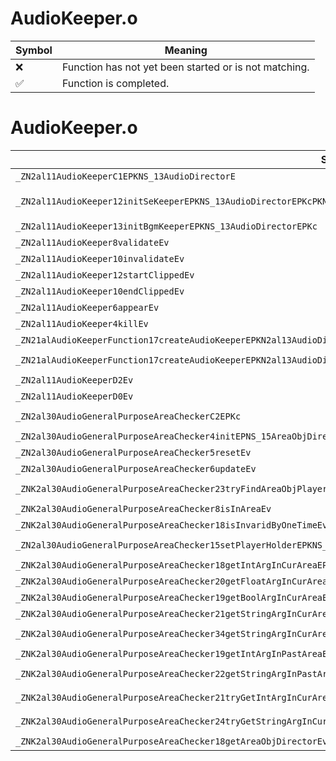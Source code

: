 # AudioKeeper.o
| Symbol | Meaning 
| ------------- | ------------- 
| :x: | Function has not yet been started or is not matching. 
| :white_check_mark: | Function is completed. 


# AudioKeeper.o
| Symbol (Mangled) | Symbol (Demangled) | Decompiled? |
| ------------- |  ------------- | ------------- |
| `_ZN2al11AudioKeeperC1EPKNS_13AudioDirectorE` | `al::AudioKeeper::AudioKeeper(al::AudioDirector const*)` | :white_check_mark: |
| `_ZN2al11AudioKeeper12initSeKeeperEPKNS_13AudioDirectorEPKcPKN4sead7Vector3IfEEPKNS6_8Matrix34IfEEPKNS_11ModelKeeperEPNS_14CameraDirectorE` | `al::AudioKeeper::initSeKeeper(al::AudioDirector const*,char const*,sead::Vector3<float> const*,sead::Matrix34<float> const*,al::ModelKeeper const*,al::CameraDirector *)` | :white_check_mark: |
| `_ZN2al11AudioKeeper13initBgmKeeperEPKNS_13AudioDirectorEPKc` | `al::AudioKeeper::initBgmKeeper(al::AudioDirector const*,char const*)` | :white_check_mark: |
| `_ZN2al11AudioKeeper8validateEv` | `al::AudioKeeper::validate(void)` | :white_check_mark: |
| `_ZN2al11AudioKeeper10invalidateEv` | `al::AudioKeeper::invalidate(void)` | :white_check_mark: |
| `_ZN2al11AudioKeeper12startClippedEv` | `al::AudioKeeper::startClipped(void)` | :white_check_mark: |
| `_ZN2al11AudioKeeper10endClippedEv` | `al::AudioKeeper::endClipped(void)` | :white_check_mark: |
| `_ZN2al11AudioKeeper6appearEv` | `al::AudioKeeper::appear(void)` | :white_check_mark: |
| `_ZN2al11AudioKeeper4killEv` | `al::AudioKeeper::kill(void)` | :white_check_mark: |
| `_ZN21alAudioKeeperFunction17createAudioKeeperEPKN2al13AudioDirectorE` | `alAudioKeeperFunction::createAudioKeeper(al::AudioDirector const*)` | :white_check_mark: |
| `_ZN21alAudioKeeperFunction17createAudioKeeperEPKN2al13AudioDirectorEPKcS5_` | `alAudioKeeperFunction::createAudioKeeper(al::AudioDirector const*,char const*,char const*)` | :white_check_mark: |
| `_ZN2al11AudioKeeperD2Ev` | `al::AudioKeeper::~AudioKeeper()` | :white_check_mark: |
| `_ZN2al11AudioKeeperD0Ev` | `al::AudioKeeper::~AudioKeeper()` | :white_check_mark: |
| `_ZN2al30AudioGeneralPurposeAreaCheckerC2EPKc` | `al::AudioGeneralPurposeAreaChecker::AudioGeneralPurposeAreaChecker(char const*)` | :white_check_mark: |
| `_ZN2al30AudioGeneralPurposeAreaChecker4initEPNS_15AreaObjDirectorE` | `al::AudioGeneralPurposeAreaChecker::init(al::AreaObjDirector *)` | :white_check_mark: |
| `_ZN2al30AudioGeneralPurposeAreaChecker5resetEv` | `al::AudioGeneralPurposeAreaChecker::reset(void)` | :white_check_mark: |
| `_ZN2al30AudioGeneralPurposeAreaChecker6updateEv` | `al::AudioGeneralPurposeAreaChecker::update(void)` | :white_check_mark: |
| `_ZNK2al30AudioGeneralPurposeAreaChecker23tryFindAreaObjPlayerOneEPPNS_7AreaObjE` | `al::AudioGeneralPurposeAreaChecker::tryFindAreaObjPlayerOne(al::AreaObj **)const` | :white_check_mark: |
| `_ZNK2al30AudioGeneralPurposeAreaChecker8isInAreaEv` | `al::AudioGeneralPurposeAreaChecker::isInArea(void)const` | :white_check_mark: |
| `_ZNK2al30AudioGeneralPurposeAreaChecker18isInvaridByOneTimeEv` | `al::AudioGeneralPurposeAreaChecker::isInvaridByOneTime(void)const` | :white_check_mark: |
| `_ZN2al30AudioGeneralPurposeAreaChecker15setPlayerHolderEPKNS_12PlayerHolderE` | `al::AudioGeneralPurposeAreaChecker::setPlayerHolder(al::PlayerHolder const*)` | :white_check_mark: |
| `_ZNK2al30AudioGeneralPurposeAreaChecker18getIntArgInCurAreaEPKc` | `al::AudioGeneralPurposeAreaChecker::getIntArgInCurArea(char const*)const` | :white_check_mark: |
| `_ZNK2al30AudioGeneralPurposeAreaChecker20getFloatArgInCurAreaEPKc` | `al::AudioGeneralPurposeAreaChecker::getFloatArgInCurArea(char const*)const` | :white_check_mark: |
| `_ZNK2al30AudioGeneralPurposeAreaChecker19getBoolArgInCurAreaEPKc` | `al::AudioGeneralPurposeAreaChecker::getBoolArgInCurArea(char const*)const` | :white_check_mark: |
| `_ZNK2al30AudioGeneralPurposeAreaChecker21getStringArgInCurAreaEPKc` | `al::AudioGeneralPurposeAreaChecker::getStringArgInCurArea(char const*)const` | :white_check_mark: |
| `_ZNK2al30AudioGeneralPurposeAreaChecker34getStringArgInCurAreaWithAreaCheckEPKc` | `al::AudioGeneralPurposeAreaChecker::getStringArgInCurAreaWithAreaCheck(char const*)const` | :white_check_mark: |
| `_ZNK2al30AudioGeneralPurposeAreaChecker19getIntArgInPastAreaEPKc` | `al::AudioGeneralPurposeAreaChecker::getIntArgInPastArea(char const*)const` | :white_check_mark: |
| `_ZNK2al30AudioGeneralPurposeAreaChecker22getStringArgInPastAreaEPKc` | `al::AudioGeneralPurposeAreaChecker::getStringArgInPastArea(char const*)const` | :white_check_mark: |
| `_ZNK2al30AudioGeneralPurposeAreaChecker21tryGetIntArgInCurAreaEPiPKc` | `al::AudioGeneralPurposeAreaChecker::tryGetIntArgInCurArea(int *,char const*)const` | :white_check_mark: |
| `_ZNK2al30AudioGeneralPurposeAreaChecker24tryGetStringArgInCurAreaEPPKcS2_` | `al::AudioGeneralPurposeAreaChecker::tryGetStringArgInCurArea(char const**,char const*)const` | :white_check_mark: |
| `_ZNK2al30AudioGeneralPurposeAreaChecker18getAreaObjDirectorEv` | `al::AudioGeneralPurposeAreaChecker::getAreaObjDirector(void)const` | :white_check_mark: |
